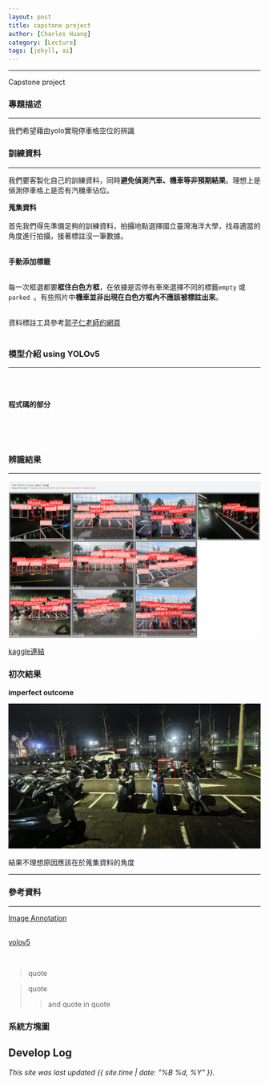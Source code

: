 ```yaml
---
layout: post
title: capstone project
author: [Charles Huang]
category: [Lecture]
tags: [jekyll, ai]
---
```


---

<p class="message">
  Capstone project
</p>

### 專題描述
---

我們希望藉由yolo實現停車格空位的辨識<br>

### 訓練資料
---
我們要客製化自己的訓練資料，同時**避免偵測汽車、機車等非預期結果**。理想上是偵測停車格上是否有汽機車佔位。<br>

**蒐集資料**<br><br>
首先我們得先準備足夠的訓練資料，拍攝地點選擇國立臺灣海洋大學，找尋適當的角度進行拍攝，接著標註沒一筆數據。<br><br>

**手動添加標籤**<br><br>

每一次框選都要**框住白色方框**，在依據是否停有車來選擇不同的標籤```empty``` 或 ```parked ```。有些照片中**機車並非出現在白色方框內不應該被標註出來**。<br><br>

資料標註工具參考[郭子仁老師的網頁](https://rkuo2000.github.io/AI-course/lecture/2022/10/13/Object-Detection-Exercises.html)<br><br>

### 模型介紹 using YOLOv5
---
<br><br>

**程式碼的部分**


<br><br><br>

### 辨識結果
---
![](https://github.com/jz-huanng/AI-course/blob/gh-pages/images/batch1_label.png?raw=true)
<br>

[kaggle連結](https://www.kaggle.com/ulysses1103/parked-detection)

### 初次結果

**imperfect outcome**

![](https://github.com/jz-huanng/AI-course/blob/gh-pages/images/bad_outcome.png?raw=true)

結果不理想原因應該在於蒐集資料的角度

---

### 參考資料
---

[Image Annotation](https://rkuo2000.github.io/AI-course/lecture/2022/10/13/Object-Detection-Exercises.html
)<br><br>

[yolov5](https://github.com/ultralytics/yolov5)

<br>

>quote

>quote
>>and quote in quote


### 系統方塊圖








## Develop Log


*This site was last updated {{ site.time | date: "%B %d, %Y" }}.*

